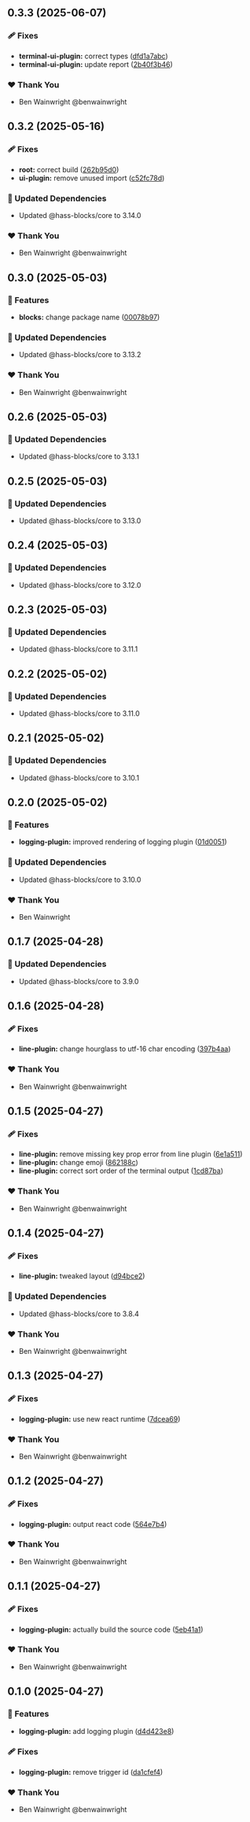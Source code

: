 ## 0.3.3 (2025-06-07)

### 🩹 Fixes

- **terminal-ui-plugin:** correct types ([dfd1a7abc](https://github.com/hass-blocks/hass-blocks/commit/dfd1a7abc))
- **terminal-ui-plugin:** update report ([2b40f3b46](https://github.com/hass-blocks/hass-blocks/commit/2b40f3b46))

### ❤️ Thank You

- Ben Wainwright @benwainwright

## 0.3.2 (2025-05-16)

### 🩹 Fixes

- **root:** correct build ([262b95d0](https://github.com/hass-blocks/hass-blocks/commit/262b95d0))
- **ui-plugin:** remove unused import ([c52fc78d](https://github.com/hass-blocks/hass-blocks/commit/c52fc78d))

### 🧱 Updated Dependencies

- Updated @hass-blocks/core to 3.14.0

### ❤️ Thank You

- Ben Wainwright @benwainwright

## 0.3.0 (2025-05-03)

### 🚀 Features

- **blocks:** change package name ([00078b97](https://github.com/hass-blocks/hass-blocks/commit/00078b97))

### 🧱 Updated Dependencies

- Updated @hass-blocks/core to 3.13.2

### ❤️ Thank You

- Ben Wainwright @benwainwright

## 0.2.6 (2025-05-03)

### 🧱 Updated Dependencies

- Updated @hass-blocks/core to 3.13.1

## 0.2.5 (2025-05-03)

### 🧱 Updated Dependencies

- Updated @hass-blocks/core to 3.13.0

## 0.2.4 (2025-05-03)

### 🧱 Updated Dependencies

- Updated @hass-blocks/core to 3.12.0

## 0.2.3 (2025-05-03)

### 🧱 Updated Dependencies

- Updated @hass-blocks/core to 3.11.1

## 0.2.2 (2025-05-02)

### 🧱 Updated Dependencies

- Updated @hass-blocks/core to 3.11.0

## 0.2.1 (2025-05-02)

### 🧱 Updated Dependencies

- Updated @hass-blocks/core to 3.10.1

## 0.2.0 (2025-05-02)

### 🚀 Features

- **logging-plugin:** improved rendering of logging plugin ([01d0051](https://github.com/hass-blocks/hass-blocks/commit/01d0051))

### 🧱 Updated Dependencies

- Updated @hass-blocks/core to 3.10.0

### ❤️ Thank You

- Ben Wainwright

## 0.1.7 (2025-04-28)

### 🧱 Updated Dependencies

- Updated @hass-blocks/core to 3.9.0

## 0.1.6 (2025-04-28)

### 🩹 Fixes

- **line-plugin:** change hourglass to utf-16 char encoding ([397b4aa](https://github.com/benwainwright/hass-blocks/commit/397b4aa))

### ❤️ Thank You

- Ben Wainwright @benwainwright

## 0.1.5 (2025-04-27)

### 🩹 Fixes

- **line-plugin:** remove missing key prop error from line plugin ([6e1a511](https://github.com/benwainwright/hass-blocks/commit/6e1a511))
- **line-plugin:** change emoji ([862188c](https://github.com/benwainwright/hass-blocks/commit/862188c))
- **line-plugin:** correct sort order of the terminal output ([1cd87ba](https://github.com/benwainwright/hass-blocks/commit/1cd87ba))

### ❤️ Thank You

- Ben Wainwright @benwainwright

## 0.1.4 (2025-04-27)

### 🩹 Fixes

- **line-plugin:** tweaked layout ([d94bce2](https://github.com/benwainwright/hass-blocks/commit/d94bce2))

### 🧱 Updated Dependencies

- Updated @hass-blocks/core to 3.8.4

### ❤️ Thank You

- Ben Wainwright @benwainwright

## 0.1.3 (2025-04-27)

### 🩹 Fixes

- **logging-plugin:** use new react runtime ([7dcea69](https://github.com/benwainwright/hass-blocks/commit/7dcea69))

### ❤️ Thank You

- Ben Wainwright @benwainwright

## 0.1.2 (2025-04-27)

### 🩹 Fixes

- **logging-plugin:** output react code ([564e7b4](https://github.com/benwainwright/hass-blocks/commit/564e7b4))

### ❤️ Thank You

- Ben Wainwright @benwainwright

## 0.1.1 (2025-04-27)

### 🩹 Fixes

- **logging-plugin:** actually build the source code ([5eb41a1](https://github.com/benwainwright/hass-blocks/commit/5eb41a1))

### ❤️ Thank You

- Ben Wainwright @benwainwright

## 0.1.0 (2025-04-27)

### 🚀 Features

- **logging-plugin:** add logging plugin ([d4d423e8](https://github.com/benwainwright/hass-blocks/commit/d4d423e8))

### 🩹 Fixes

- **logging-plugin:** remove trigger id ([da1cfef4](https://github.com/benwainwright/hass-blocks/commit/da1cfef4))

### ❤️ Thank You

- Ben Wainwright @benwainwright
